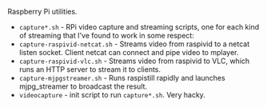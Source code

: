 
Raspberry Pi utilities.

* `capture*.sh` - RPi video capture and streaming scripts, one for each kind of streaming that I've found to work in some respect:
 * `capture-raspivid-netcat.sh` - Streams video from raspivid to a netcat listen socket. Client netcat can connect and pipe video to mplayer.
 * `capture-raspivid-vlc.sh` - Streams video from raspivid to VLC, which runs an HTTP server to stream it to clients.
 * `capture-mjpgstreamer.sh` - Runs raspistill rapidly and launches mjpg_streamer to broadcast the result.
* `videocapture` - init script to run `capture*.sh`. Very hacky.
